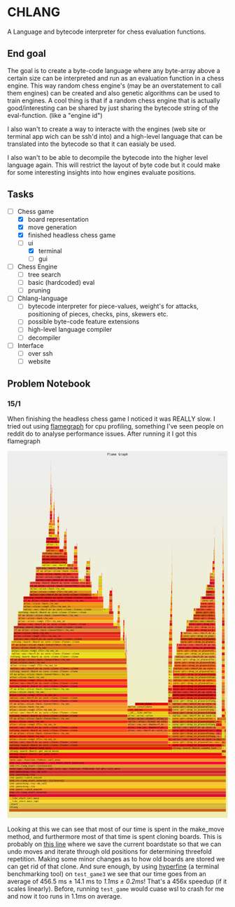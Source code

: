 # CHLANG
A Language and bytecode interpreter for chess evaluation functions.

## End goal
The goal is to create a byte-code language where any byte-array above a certain size can be interpreted and run as an evaluation function in a chess engine. This way random chess engine's (may be an overstatement to call them engines) can be created and also genetic algorithms can be used to train engines. A cool thing is that if a random chess engine that is actually good/interesting can be shared by just sharing the bytecode string of the eval-function. (like a "engine id")

I also wan't to create a way to interacte with the engines (web site or terminal app wich can be ssh'd into) and a high-level language that can be translated into the bytecode so that it can easialy be used.

I also wan't to be able to decompile the bytecode into the higher level language again. This will restrict the layout of byte code but it could make for some interesting insights into how engines evaluate positions.

## Tasks
- [ ] Chess game
  - [x] board representation
  - [x] move generation
  - [x] finished headless chess game
  - [ ] ui
    - [x] terminal
    - [ ] gui
- [ ] Chess Engine
  - [ ] tree search
  - [ ] basic (hardcoded) eval
  - [ ] pruning
- [ ] Chlang-language
  - [ ] bytecode interpreter for piece-values, weight's for attacks, positioning of pieces, checks, pins, skewers etc.
  - [ ] possible byte-code feature extensions 
  - [ ] high-level language compiler
  - [ ] decompiler
- [ ] Interface
  - [ ] over ssh
  - [ ] website

## Problem Notebook
### 15/1 
When finishing the headless chess game I noticed it was REALLY slow. I tried out 
using [flamegraph](https://github.com/flamegraph-rs/flamegraph) for cpu profiling, 
something I've seen people on reddit do to analyse performance issues. After running 
it I got this flamegraph

![Flamegraph](bench.svg) 

Looking at this we can see that most of our time is spent in the make_move method, 
and furthermore most of that time is spent cloning boards. This is probably on [this line](https://github.com/TageDan/Chlang/blob/6b280c7d83fb85c042fa5aa506071c701b65f278/src/board.rs#L122) 
where we save the current boardstate so that we can undo moves and iterate 
through old positions for determining threefold repetition. Making some minor changes as 
to how old boards are stored we can get rid of that clone. And sure enough, by using [hyperfine](https://github.com/sharkdp/hyperfine) 
(a terminal benchmarking tool) on `test_game3` we see that our time goes from an 
average of 456.5 ms ± 14.1 ms to _1.1ms ± 0.2ms_! That's a 456x speedup (if it scales linearly). 
Before, running `test_game` would cuase wsl to crash for me and now it too runs in 1.1ms on average.


